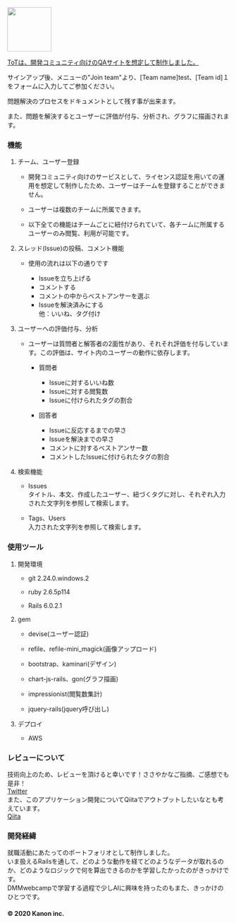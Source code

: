 <img src="http://tot.monster/assets/logo-white-2cb3a3a3549a9b88f45a8e94b4a7f85187229441a37952eb519798352236935c.png" width="100px">

[ToTは、開発コミュニティ向けのQAサイトを想定して制作しました。](http://tot.monster/)

サインアップ後、メニューの"Join team"より、[Team name]test、[Team id]１をフォームに入力してご参加ください。

問題解決のプロセスをドキュメントとして残す事が出来ます。

また、問題を解決するとユーザーに評価が付与、分析され、グラフに描画されます。

### 機能

1. チーム、ユーザー登録

    * 開発コミュニティ向けのサービスとして、ライセンス認証を用いての運用を想定して制作したため、ユーザーはチームを登録することができません。

    * ユーザーは複数のチームに所属できます。

    * 以下全ての機能はチームごとに紐付けられていて、各チームに所属するユーザーのみ閲覧、利用が可能です。

2. スレッド(Issue)の投稿、コメント機能

    * 使用の流れは以下の通りです

      * Issueを立ち上げる  
      * コメントする  
      * コメントの中からベストアンサーを選ぶ  
      * Issueを解決済みにする  
        他：いいね、タグ付け

3. ユーザーへの評価付与、分析

    * ユーザーは質問者と解答者の2面性があり、それそれ評価を付与しています。この評価は、サイト内のユーザーの動作に依存します。

      * 質問者  
        * Issueに対するいいね数  
        * Issueに対する閲覧数  
        * Issueに付けられたタグの割合

      * 回答者  
        * Issueに反応するまでの早さ  
        * Issueを解決までの早さ  
        * コメントに対するベストアンサー数  
        * コメントしたIssueに付けられたタグの割合

4. 検索機能
    * Issues  
      タイトル、本文、作成したユーザー、紐づくタグに対し、それぞれ入力された文字列を参照して検索します。

    * Tags、Users  
      入力された文字列を参照して検索します。

### 使用ツール

1. 開発環境

    * git 2.24.0.windows.2

    * ruby 2.6.5p114

    * Rails 6.0.2.1

2. gem

    * devise(ユーザー認証)

    * refile、refile-mini_magick(画像アップロード)

    * bootstrap、kaminari(デザイン)

    * chart-js-rails、gon(グラフ描画)

    * impressionist(閲覧数集計)

    * jquery-rails(jquery呼び出し)

3. デプロイ

    * AWS

### レビューについて

技術向上のため、レビューを頂けると幸いです！ささやかなご指摘、ご感想でも是非！  
[Twitter](https://twitter.com/kanon25807)  
また、このアプリケーション開発についてQiitaでアウトプットしたいなとも考えています。  
[Qiita](https://qiita.com/kanon2580)

### 開発経緯
就職活動にあたってのポートフォリオとして制作しました。  
いま扱えるRailsを通して、どのような動作を経てどのようなデータが取れるのか、どのようなロジックで何を算出できるのかを学習したかったのがきっかけです。  
DMMwebcampで学習する過程で少しAIに興味を持ったのもまた、きっかけのひとつです。

#### © 2020 Kanon inc.
